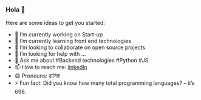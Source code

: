 ### Hola 👋

Here are some ideas to get you started:

- 🔭 I’m currently working on Start-up
- 🌱 I’m currently learning front end technologies
- 👯 I’m looking to collaborate on open source projects
- 🤔 I’m looking for help with ...
- 💬 Ask me about #Backend technologies #Python #JS
- 📫 How to reach me: [linkedIn](https://www.linkedin.com/in/danish-sharma-63623b14a/)
- 😄 Pronouns: दानिश
- ⚡ Fun fact: Did you know how many total programming languages? – it’s 698.

